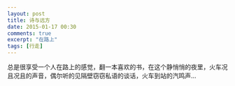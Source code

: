 ```yaml
---
layout: post
title: 诗与远方
date: 2015-01-17 00:30
comments: true
excerpt: "在路上"
tags: [行走]
---
```

总是很享受一个人在路上的感觉，翻一本喜欢的书，在这个静悄悄的夜里，火车况且况且的声音，偶尔听的见隔壁窃窃私语的谈话，火车到站的汽鸣声…
